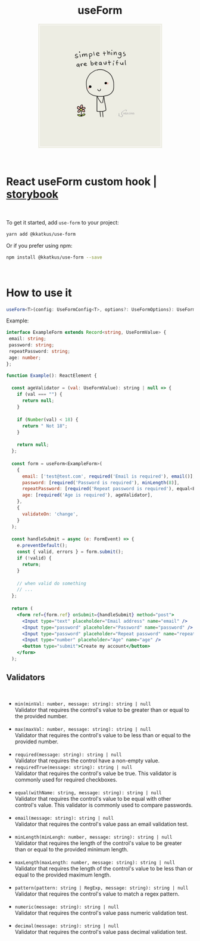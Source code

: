 <div align="center">
<h1>useForm</h1>

  <img
    height="333"
    width="333"
    alt="simple things"
    src="./src/assets/img/simple-things.jpg"
  />

<br />

</div>

<h1>React useForm custom hook | <a target="_blank" href="https://use-form.vercel.app/">storybook</a></h1>

<br />

To get it started, add `use-form` to your project:

```sh
yarn add @kkatkus/use-form
```

Or if you prefer using npm:

```sh
npm install @kkatkus/use-form --save
```

<br />
<h1>How to use it</h1>

```ts
useForm<T>(config: UseFormConfig<T>, options?: UseFormOptions): UseForm<T>
```

 Example:
 ```ts
interface ExampleForm extends Record<string, UseFormValue> {
  email: string;
  password: string;
  repeatPassword: string;
  age: number;
};
```

```jsx
function Example(): ReactElement {
  
  const ageValidator = (val: UseFormValue): string | null => {
    if (val === "") {
      return null;
    }

    if (Number(val) < 18) {
      return " Not 18";
    }

    return null;
  };

  const form = useForm<ExampleForm>(
    {
      email: ['test@test.com', required('Email is required'), email()],
      password: [required('Password is required'), minLength(8)],
      repeatPassword: [required('Repeat password is required'), equal<ExampleForm>('password', 'Passwords must match')],
      age: [required('Age is required'), ageValidator],
    },
    {
      validateOn: 'change',
    }
  );

  const handleSubmit = async (e: FormEvent) => {
    e.preventDefault();
    const { valid, errors } = form.submit();
    if (!valid) {
      return;
    }

    // when valid do something
    // ...
  };

  return (
    <form ref={form.ref} onSubmit={handleSubmit} method="post">
      <Input type="text" placeholder="Email address" name="email" />
      <Input type="password" placeholder="Password" name="password" />
      <Input type="password" placeholder="Repeat password" name="repeatPassword" />
      <Input type="number" placeholder="Age" name="age" />
      <button type="submit">Create my account</button>
    </form>
  );
```

<h2>Validators</h2>
<br />

- ```min(minVal: number, message: string): string | null```<br />Validator that requires the control's value to be greater than or equal to the provided number.<br /><br />
- ```max(maxVal: number, message: string): string | null```<br />Validator that requires the control's value to be less than or equal to the provided number.<br /><br />
- ```required(message: string): string | null```<br />Validator that requires the control have a non-empty value.
- ```requiredTrue(message: string): string | null```<br />Validator that requires the control's value be true. This validator is commonly used for required checkboxes.<br /><br />
- ```equal(withName: string, message: string): string | null```<br />Validator that requires the control's value to be equal with other control's value. This validator is commonly used to compare passwords.<br /><br />
- ```email(message: string): string | null```<br />Validator that requires the control's value pass an email validation test.<br /><br />
- ```minLength(minLengh: number, message: string): string | null```<br />Validator that requires the length of the control's value to be greater than or equal to the provided minimum length.<br /><br />
- ```maxLength(maxLength: number, message: string): string | null```<br />Validator that requires the length of the control's value to be less than or equal to the provided maximum length.<br /><br />
- ```pattern(pattern: string | RegExp, message: string): string | null```<br />Validator that requires the control's value to match a regex pattern.<br /><br />
- ```numeric(message: string): string | null```<br />Validator that requires the control's value pass numeric validation test.<br /><br />
- ```decimal(message: string): string | null```<br />Validator that requires the control's value pass decimal validation test.